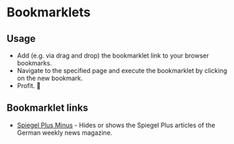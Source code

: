 # Bookmarklets

## Usage

- Add (e.g. via drag and drop) the bookmarklet link to your browser bookmarks.
- Navigate to the specified page and execute the bookmarklet by clicking on the new bookmark.
- Profit. 🙌

## Bookmarklet links

- <a
  class="bookmarklet"
  href="javascript:(function()%7Bdocument.querySelectorAll(%22article%22).forEach(article%20%3D%3E%20%7Blet%20titles%20%3D%20article.querySelectorAll(%22%3Ascope%20title%22)%3Bif%20(titles%20%26%26%20titles.length%20%3E%200)%20%7Blet%20foundPlus%20%3D%20Array.from(titles).find(title%20%3D%3Etitle.textContent.includes(%22Spiegel%20Plus%22))%3Bif%20(foundPlus)%20%7Barticle.style.display%20%3Darticle.style.display%20!%3D%3D%20%22none%22%20%3F%20%22none%22%20%3A%20%22block%22%3B%7D%7D%7D)%7D)()"> Spiegel Plus Minus</a> - Hides or shows the Spiegel Plus articles of the German weekly news magazine.
